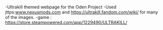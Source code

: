 -Ultrakill themed webpage for the Oden Project 
-Used jttps:www.nexusmods.com and https://ultrakill.fandom.com/wiki/ for many of the images.
-game : https://store.steampowered.com/app/1229490/ULTRAKILL/ 